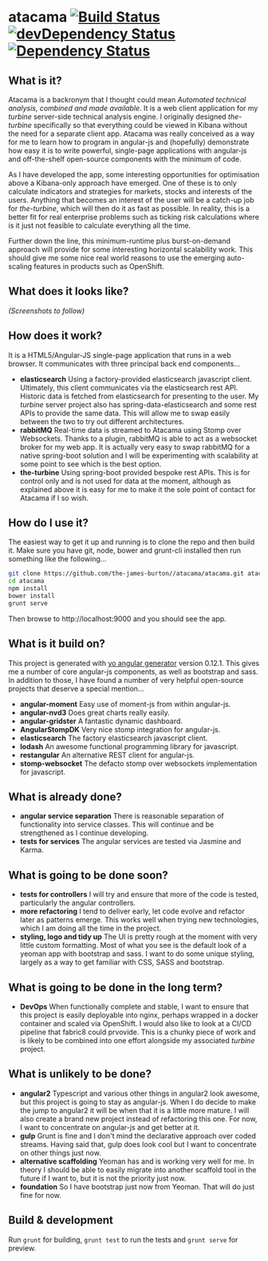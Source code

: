 # atacama [![Build Status](https://api.travis-ci.org/the-james-burton/atacama.svg?branch=master)](https://travis-ci.org/the-james-burton/atacama) [![devDependency Status](https://david-dm.org/the-james-burton/atacama/dev-status.svg)](https://david-dm.org/the-james-burton/atacama#info=devDependencies) [![Dependency Status](https://gemnasium.com/the-james-burton/atacama.svg)](https://gemnasium.com/the-james-burton/atacama)

## What is it?

Atacama is a backronym that I thought could mean *Automated technical analysis, combined and made available*. It is a web client application for my *turbine* server-side technical analysis engine. I originally designed *the-turbine* specifically so that everything could be viewed in Kibana without the need for a separate client app. Atacama was really conceived as a way for me to learn how to program in angular-js and (hopefully) demonstrate how easy it is to write powerful, single-page applications with angular-js and off-the-shelf open-source components with the minimum of code.

As I have developed the app, some interesting opportunities for optimisation above a Kibana-only approach have emerged. One of these is to only calculate indicators and strategies for markets, stocks and interests of the users. Anything that becomes an interest of the user will be a catch-up job for *the-turbine*, which will then do it as fast as possible. In reality, this is a better fit for real enterprise problems such as ticking risk calculations where is it just not feasible to calculate everything all the time.

Further down the line, this minimum-runtime plus burst-on-demand approach will provide for some interesting horizontal scalability work. This should give me some nice real world reasons to use the emerging auto-scaling features in products such as OpenShift.


## What does it looks like?

*(Screenshots to follow)*

## How does it work?

It is a HTML5/Angular-JS single-page application that runs in a web browser. It communicates with three principal back end components...

* **elasticsearch** Using a factory-provided elasticsearch javascript client. Ultimately, this client communicates via the elasticsearch rest API. Historic data is fetched from elasticsearch for presenting to the user. My *turbine* server project also has spring-data-elasticsearch and some rest APIs to provide the same data. This will allow me to swap easily between the two to try out different architectures.
* **rabbitMQ** Real-time data is streamed to Atacama using Stomp over Websockets. Thanks to a plugin, rabbitMQ is able to act as a websocket broker for my web app. It is actually very easy to swap rabbitMQ for a native spring-boot solution and I will be experimenting with scalability at some point to see which is the best option.
* **the-turbine** Using spring-boot provided bespoke rest APIs. This is for control only and is not used for data at the moment, although as explained above it is easy for me to make it the sole point of contact for Atacama if I so wish.

## How do I use it?

The easiest way to get it up and running is to clone the repo and then build it. Make sure you have git, node, bower and grunt-cli installed then run something like the following...

```bash
git clone https://github.com/the-james-burton//atacama/atacama.git atacama
cd atacama
npm install
bower install
grunt serve
```

Then browse to http://localhost:9000 and you should see the app.

## What is it build on?

This project is generated with [yo angular generator](https://github.com/yeoman/generator-angular) version 0.12.1. This gives me a number of core angular-js components, as well as bootstrap and sass. In addition to those, I have found a number of very helpful open-source projects that deserve a special mention...

* **angular-moment** Easy use of moment-js from within angular-js.
* **angular-nvd3** Does great charts really easily.
* **angular-gridster** A fantastic dynamic dashboard.
* **AngularStompDK** Very nice stomp integration for angular-js.
* **elasticsearch** The factory elasticsearch javascript client.
* **lodash** An awesome functional programming library for javascript.
* **restangular** An alternative REST client for angular-js.
* **stomp-websocket** The defacto stomp over websockets implementation for javascript.

## What is already done?

* **angular service separation** There is reasonable separation of functionality into service classes. This will continue and be strengthened as I continue developing.
* **tests for services** The angular services are tested via Jasmine and Karma.

## What is going to be done soon?

* **tests for controllers** I will try and ensure that more of the code is tested, particularly the angular controllers.
* **more refactoring** I tend to deliver early, let code evolve and refactor later as patterns emerge. This works well when trying new technologies, which I am doing all the time in the project.
* **styling, logo and tidy up** The UI is pretty rough at the moment with very little custom formatting. Most of what you see is the default look of a yeoman app with bootstrap and sass. I want to do some unique styling, largely as a way to get familiar with CSS, SASS and bootstrap.

## What is going to be done in the long term?

* **DevOps** When functionally complete and stable, I want to ensure that this project is easily deployable into nginx, perhaps wrapped in a docker container and scaled via OpenShift. I would also like to look at a CI/CD pipeline that fabric8 could prvovide. This is a chunky piece of work and is likely to be combined into one effort alongside my associated *turbine* project.

## What is unlikely to be done?

* **angular2** Typescript and various other things in angular2 look awesome, but this project is going to stay as angular-js. When I do decide to make the jump to angular2 it will be when that it is a little more mature. I will also create a brand new project instead of refactoring this one. For now, I want to concentrate on angular-js and get better at it.
* **gulp** Grunt is fine and I don't mind the declarative approach over coded streams. Having said that, gulp does look cool but I want to concentrate on other things just now.
* **alternative scaffolding** Yeoman has and is working very well for me. In theory I should be able to easily migrate into another scaffold tool in the future if I want to, but it is not the priority just now.
* **foundation** So I have bootstrap just now from Yeoman. That will do just fine for now.

## Build & development

Run `grunt` for building, `grunt test` to run the tests and `grunt serve` for preview.
